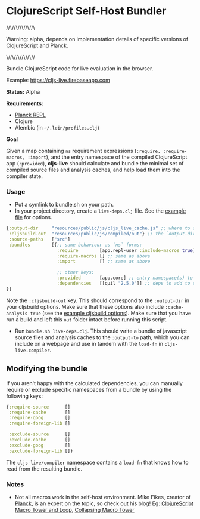 # ClojureScript Self-Host Bundler

//\\//\\//\\//\\//\\

Warning: alpha, depends on implementation details of specific versions of ClojureScript and Planck.

\\//\\//\\//\\//\\//

Bundle ClojureScript code for live evaluation in the browser.

Example: https://cljs-live.firebaseapp.com

**Status:** Alpha

**Requirements:**

- [Planck REPL](planck-repl.org)
- Clojure
- Alembic (in `~/.lein/profiles.clj`)

**Goal**

Given a map containing `ns` requirement expressions (`:require, :require-macros, :import`), and the entry namespace of the compiled ClojureScript app (`:provided`), **cljs-live** should calculate and bundle the minimal set of compiled source files and analysis caches, and help load them into the compiler state.

### Usage

- Put a symlink to bundle.sh on your path.
- In your project directory, create a `live-deps.clj` file. See the [example file](https://github.com/mhuebert/cljs-live/blob/master/live-deps.clj) for options.

```clj
{:output-dir     "resources/public/js/cljs_live_cache.js" ;; where to save the output file
 :cljsbuild-out  "resources/public/js/compiled/out"} ;; the `output-dir` of your cljsbuild options
 :source-paths   ["src"]
 :bundles        [{;; same behaviour as `ns` forms:
                   :require        [app.repl-user :include-macros true]
                   :require-macros [] ;; same as above
                   :import         [] ;; same as above

                   ;; other keys:
                   :provided       [app.core] ;; entry namespace(s) to the _compiled_ app
                   :dependencies   [[quil "2.5.0"]] ;; deps to add to classpath
}]
```

Note the `:cljsbuild-out` key. This should correspond to the `:output-dir` in your cljsbuild options. Make sure that these options also include `:cache-analysis true` (see the [example cljsbuild options](https://github.com/mhuebert/cljs-live/blob/master/script/build_example.clj)). Make sure that you have run a build and left this `out` folder intact before running this script.

- Run `bundle.sh live-deps.clj`. This should write a bundle of javascript source files and analysis caches to the `:output-to` path, which you can include on a webpage and use in tandem with the `load-fn` in `cljs-live.compiler`.

## Modifying the bundle

If you aren't happy with the calculated dependencies, you can manually require or exclude specific namespaces from a bundle by using the following keys:

```clj
{:require-source      []
 :require-cache       []
 :require-goog        []
 :require-foreign-lib []

 :exclude-source      []
 :exclude-cache       []
 :exclude-goog        []
 :exclude-foreign-lib []}
```

The `cljs-live/compiler` namespace contains a `load-fn` that knows how to read from the resulting bundle.

### Notes

- Not all macros work in the self-host environment. Mike Fikes, creator of [Planck,](planck-repl.org) is an expert on the topic, so check out his blog! Eg: [ClojureScript Macro Tower and Loop](http://blog.fikesfarm.com/posts/2015-12-18-clojurescript-macro-tower-and-loop.html), [Collapsing Macro Tower](http://blog.fikesfarm.com/posts/2016-03-04-collapsing-macro-tower.html)
